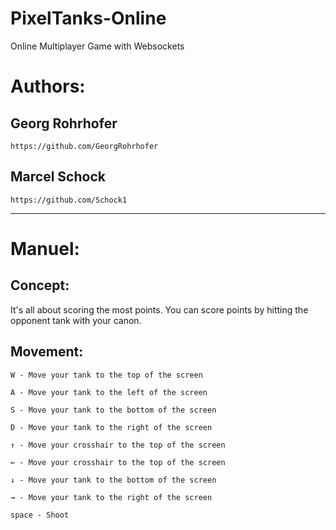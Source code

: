 # PixelTanks-Online
Online Multiplayer Game with Websockets

# Authors: 
## Georg Rohrhofer 
```
https://github.com/GeorgRohrhofer
```

## Marcel Schock
```
https://github.com/Schock1
```
______
# Manuel:
## Concept:
It's all about scoring the most points. You can score points by hitting the opponent tank with your canon.

## Movement:
```
W - Move your tank to the top of the screen
```
```
A - Move your tank to the left of the screen
```
```
S - Move your tank to the bottom of the screen
```
```
D - Move your tank to the right of the screen
```
```
↑ - Move your crosshair to the top of the screen
```
```
← - Move your crosshair to the top of the screen
```
```
↓ - Move your tank to the bottom of the screen
```
```
→ - Move your tank to the right of the screen
```
```
space - Shoot
```
